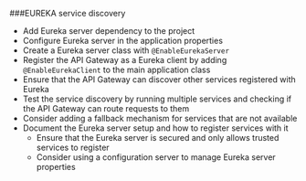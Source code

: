 

###EUREKA service discovery
- Add Eureka server dependency to the project
- Configure Eureka server in the application properties
- Create a Eureka server class with `@EnableEurekaServer`
- Register the API Gateway as a Eureka client by adding `@EnableEurekaClient` to the main application class
- Ensure that the API Gateway can discover other services registered with Eureka
- Test the service discovery by running multiple services and checking if the API Gateway can route requests to them
- Consider adding a fallback mechanism for services that are not available
- Document the Eureka server setup and how to register services with it
  - Ensure that the Eureka server is secured and only allows trusted services to register
  - Consider using a configuration server to manage Eureka server properties